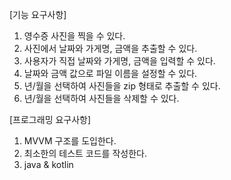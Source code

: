 [기능 요구사항]
1. 영수증 사진을 찍을 수 있다.
2. 사진에서 날짜와 가게명, 금액을 추출할 수 있다.
3. 사용자가 직접 날짜와 가게명, 금액을 입력할 수 있다.
4. 날짜와 금액 값으로 파일 이름을 설정할 수 있다.
5. 년/월을 선택하여 사진들을 zip 형태로 추출할 수 있다.
6. 년/월을 선택하여 사진들을 삭제할 수 있다.

[프로그래밍 요구사항]
1. MVVM 구조를 도입한다.
2. 최소한의 테스트 코드를 작성한다.
3. java & kotlin
